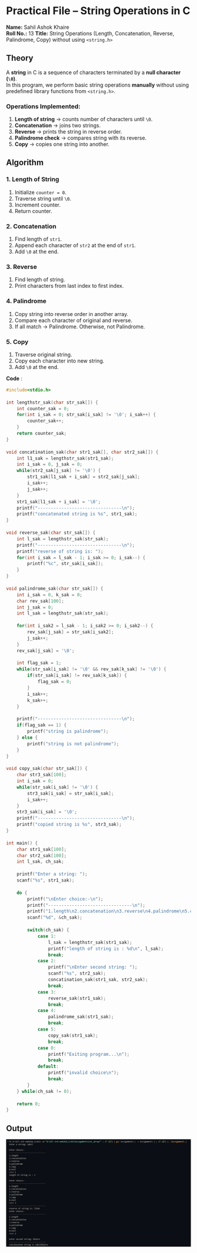 # Practical File – String Operations in C

**Name:** Sahil Ashok Khaire  
**Roll No.:** 13 
**Title:** String Operations (Length, Concatenation, Reverse, Palindrome, Copy) without using `<string.h>`

## Theory

A **string** in C is a sequence of characters terminated by a **null character (`\0`)**.  
In this program, we perform basic string operations **manually** without using predefined library functions from `<string.h>`.

### Operations Implemented:
1. **Length of string** → counts number of characters until `\0`.  
2. **Concatenation** → joins two strings.  
3. **Reverse** → prints the string in reverse order.  
4. **Palindrome check** → compares string with its reverse.  
5. **Copy** → copies one string into another.

## Algorithm

### 1. Length of String
1. Initialize `counter = 0`.  
2. Traverse string until `\0`.  
3. Increment counter.  
4. Return counter.

### 2. Concatenation
1. Find length of `str1`.  
2. Append each character of `str2` at the end of `str1`.  
3. Add `\0` at the end.

### 3. Reverse
1. Find length of string.  
2. Print characters from last index to first index.

### 4. Palindrome
1. Copy string into reverse order in another array.  
2. Compare each character of original and reverse.  
3. If all match → Palindrome. Otherwise, not Palindrome.

### 5. Copy
1. Traverse original string.  
2. Copy each character into new string.  
3. Add `\0` at the end.



**Code** :
      
```c
#include<stdio.h>

int lengthstr_sak(char str_sak[]) {
    int counter_sak = 0;
    for(int i_sak = 0; str_sak[i_sak] != '\0'; i_sak++) {
        counter_sak++;
    }
    return counter_sak;
}

void concatination_sak(char str1_sak[], char str2_sak[]) {
    int l1_sak = lengthstr_sak(str1_sak);
    int i_sak = 0, j_sak = 0;
    while(str2_sak[j_sak] != '\0') {
        str1_sak[l1_sak + i_sak] = str2_sak[j_sak];
        i_sak++;
        j_sak++;
    }
    str1_sak[l1_sak + i_sak] = '\0';
    printf("--------------------------------\n");
    printf("concatenated string is %s", str1_sak);
}

void reverse_sak(char str_sak[]) {
    int l_sak = lengthstr_sak(str_sak);
    printf("--------------------------------\n");
    printf("reverse of string is: ");
    for(int i_sak = l_sak - 1; i_sak >= 0; i_sak--) {
        printf("%c", str_sak[i_sak]);
    }
}

void palindrome_sak(char str_sak[]) {
    int i_sak = 0, k_sak = 0;
    char rev_sak[100];
    int j_sak = 0;
    int l_sak = lengthstr_sak(str_sak);

    for(int i_sak2 = l_sak - 1; i_sak2 >= 0; i_sak2--) {
        rev_sak[j_sak] = str_sak[i_sak2];
        j_sak++;
    }
    rev_sak[j_sak] = '\0';

    int flag_sak = 1;
    while(str_sak[i_sak] != '\0' && rev_sak[k_sak] != '\0') {
        if(str_sak[i_sak] != rev_sak[k_sak]) {
            flag_sak = 0;
        }
        i_sak++;
        k_sak++;
    }

    printf("--------------------------------\n");
    if(flag_sak == 1) {
        printf("string is palindrome");
    } else {
        printf("string is not palindrome");
    }
}

void copy_sak(char str_sak[]) {
    char str3_sak[100];
    int i_sak = 0;
    while(str_sak[i_sak] != '\0') {
        str3_sak[i_sak] = str_sak[i_sak];
        i_sak++;
    }
    str3_sak[i_sak] = '\0';
    printf("--------------------------------\n");
    printf("copied string is %s", str3_sak);
}

int main() {
    char str1_sak[100];
    char str2_sak[100];
    int l_sak, ch_sak;

    printf("Enter a string: ");
    scanf("%s", str1_sak);

    do {
        printf("\nEnter choice:-\n");
        printf("--------------------------------\n");
        printf("1.length\n2.concatenation\n3.reverse\n4.palindrome\n5.copy\n0.Exit\n>>>> ");
        scanf("%d", &ch_sak);

        switch(ch_sak) {
            case 1:
                l_sak = lengthstr_sak(str1_sak);
                printf("length of string is : %d\n", l_sak);
                break;
            case 2:
                printf("\nEnter second string: ");
                scanf("%s", str2_sak);
                concatination_sak(str1_sak, str2_sak);
                break;
            case 3:
                reverse_sak(str1_sak);
                break;
            case 4:
                palindrome_sak(str1_sak);
                break;
            case 5:
                copy_sak(str1_sak);
                break;
            case 0:
                printf("Exiting program...\n");
                break;
            default:
                printf("invalid choice\n");
                break;
        }
    } while(ch_sak != 0);

    return 0;
}

```
## Output
![Alt text](./assignment1.png)
